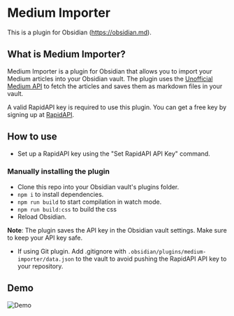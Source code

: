 # Medium Importer

This is a plugin for Obsidian (https://obsidian.md).

## What is Medium Importer?

Medium Importer is a plugin for Obsidian that allows you to import your Medium articles into your Obsidian vault. The plugin uses the [Unofficial Medium API](https://mediumapi.com/) to fetch the articles and saves them as markdown files in your vault.


A valid RapidAPI key is required to use this plugin. You can get a free key by signing up at [RapidAPI](https://rapidapi.com/).

## How to use

- Set up a RapidAPI key using the "Set RapidAPI API Key" command. 

### Manually installing the plugin

- Clone this repo into your Obsidian vault's plugins folder.
- `npm i` to install dependencies.
- `npm run build` to start compilation in watch mode.
- `npm run build:css` to build the css
- Reload Obsidian.

**Note**: The plugin saves the API key in the Obsidian vault settings. Make sure to keep your API key safe. 
- If using Git plugin. Add .gitignore with `.obsidian/plugins/medium-importer/data.json` to the vault to avoid pushing the RapidAPI API key to your repository.

## Demo

![Demo](assets/demo.gif)